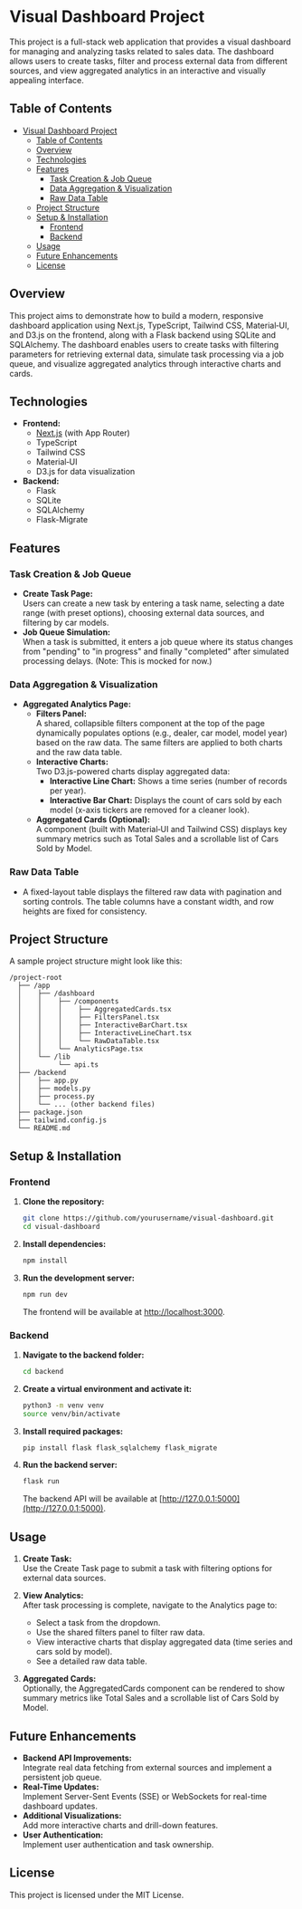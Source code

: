 # Visual Dashboard Project

This project is a full-stack web application that provides a visual dashboard for managing and analyzing tasks related to sales data. The dashboard allows users to create tasks, filter and process external data from different sources, and view aggregated analytics in an interactive and visually appealing interface.

## Table of Contents

- [Visual Dashboard Project](#visual-dashboard-project)
  - [Table of Contents](#table-of-contents)
  - [Overview](#overview)
  - [Technologies](#technologies)
  - [Features](#features)
    - [Task Creation \& Job Queue](#task-creation--job-queue)
    - [Data Aggregation \& Visualization](#data-aggregation--visualization)
    - [Raw Data Table](#raw-data-table)
  - [Project Structure](#project-structure)
  - [Setup \& Installation](#setup--installation)
    - [Frontend](#frontend)
    - [Backend](#backend)
  - [Usage](#usage)
  - [Future Enhancements](#future-enhancements)
  - [License](#license)

## Overview

This project aims to demonstrate how to build a modern, responsive dashboard application using Next.js, TypeScript, Tailwind CSS, Material‑UI, and D3.js on the frontend, along with a Flask backend using SQLite and SQLAlchemy. The dashboard enables users to create tasks with filtering parameters for retrieving external data, simulate task processing via a job queue, and visualize aggregated analytics through interactive charts and cards.

## Technologies

- **Frontend:**
  - [Next.js](https://nextjs.org/) (with App Router)
  - TypeScript
  - Tailwind CSS
  - Material‑UI
  - D3.js for data visualization
- **Backend:**
  - Flask
  - SQLite
  - SQLAlchemy
  - Flask-Migrate

## Features

### Task Creation & Job Queue
- **Create Task Page:**  
  Users can create a new task by entering a task name, selecting a date range (with preset options), choosing external data sources, and filtering by car models.
- **Job Queue Simulation:**  
  When a task is submitted, it enters a job queue where its status changes from "pending" to "in progress" and finally "completed" after simulated processing delays. (Note: This is mocked for now.)

### Data Aggregation & Visualization
- **Aggregated Analytics Page:**  
  - **Filters Panel:**  
    A shared, collapsible filters component at the top of the page dynamically populates options (e.g., dealer, car model, model year) based on the raw data. The same filters are applied to both charts and the raw data table.
  - **Interactive Charts:**  
    Two D3.js-powered charts display aggregated data:
    - **Interactive Line Chart:** Shows a time series (number of records per year).
    - **Interactive Bar Chart:** Displays the count of cars sold by each model (x-axis tickers are removed for a cleaner look).
  - **Aggregated Cards (Optional):**  
    A component (built with Material‑UI and Tailwind CSS) displays key summary metrics such as Total Sales and a scrollable list of Cars Sold by Model.

### Raw Data Table
- A fixed-layout table displays the filtered raw data with pagination and sorting controls. The table columns have a constant width, and row heights are fixed for consistency.

## Project Structure

A sample project structure might look like this:

```
/project-root
  ├── /app
  │    ├── /dashboard
  │    │    ├── /components
  │    │    │    ├── AggregatedCards.tsx
  │    │    │    ├── FiltersPanel.tsx
  │    │    │    ├── InteractiveBarChart.tsx
  │    │    │    ├── InteractiveLineChart.tsx
  │    │    │    └── RawDataTable.tsx
  │    │    └── AnalyticsPage.tsx
  │    └── /lib
  │         └── api.ts
  ├── /backend
  │    ├── app.py
  │    ├── models.py
  │    ├── process.py
  │    └── ... (other backend files)
  ├── package.json
  ├── tailwind.config.js
  └── README.md
```

## Setup & Installation

### Frontend

1. **Clone the repository:**

   ```bash
   git clone https://github.com/yourusername/visual-dashboard.git
   cd visual-dashboard
   ```

2. **Install dependencies:**

   ```bash
   npm install
   ```

3. **Run the development server:**

   ```bash
   npm run dev
   ```

   The frontend will be available at [http://localhost:3000](http://localhost:3000).

### Backend

1. **Navigate to the backend folder:**

   ```bash
   cd backend
   ```

2. **Create a virtual environment and activate it:**

   ```bash
   python3 -m venv venv
   source venv/bin/activate
   ```

3. **Install required packages:**

   ```bash
   pip install flask flask_sqlalchemy flask_migrate
   ```

4. **Run the backend server:**

   ```bash
   flask run
   ```

   The backend API will be available at [http://127.0.0.1:5000](http://127.0.0.1:5000).

## Usage

1. **Create Task:**  
   Use the Create Task page to submit a task with filtering options for external data sources.

2. **View Analytics:**  
   After task processing is complete, navigate to the Analytics page to:
   - Select a task from the dropdown.
   - Use the shared filters panel to filter raw data.
   - View interactive charts that display aggregated data (time series and cars sold by model).
   - See a detailed raw data table.

3. **Aggregated Cards:**  
   Optionally, the AggregatedCards component can be rendered to show summary metrics like Total Sales and a scrollable list of Cars Sold by Model.

## Future Enhancements

- **Backend API Improvements:**  
  Integrate real data fetching from external sources and implement a persistent job queue.
- **Real-Time Updates:**  
  Implement Server-Sent Events (SSE) or WebSockets for real-time dashboard updates.
- **Additional Visualizations:**  
  Add more interactive charts and drill-down features.
- **User Authentication:**  
  Implement user authentication and task ownership.

## License

This project is licensed under the MIT License.
